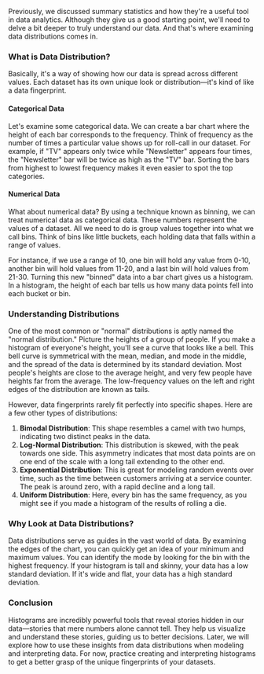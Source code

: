 Previously, we discussed summary statistics and how they're a useful tool in data analytics. Although they give us a good starting point, we'll need to delve a bit deeper to truly understand our data. And that's where examining data distributions comes in.

### What is Data Distribution?

Basically, it's a way of showing how our data is spread across different values. Each dataset has its own unique look or distribution—it's kind of like a data fingerprint.

#### Categorical Data

Let's examine some categorical data. We can create a bar chart where the height of each bar corresponds to the frequency. Think of frequency as the number of times a particular value shows up for roll-call in our dataset. For example, if "TV" appears only twice while "Newsletter" appears four times, the "Newsletter" bar will be twice as high as the "TV" bar. Sorting the bars from highest to lowest frequency makes it even easier to spot the top categories.

#### Numerical Data

What about numerical data? By using a technique known as binning, we can treat numerical data as categorical data. These numbers represent the values of a dataset. All we need to do is group values together into what we call bins. Think of bins like little buckets, each holding data that falls within a range of values.

For instance, if we use a range of 10, one bin will hold any value from 0-10, another bin will hold values from 11-20, and a last bin will hold values from 21-30. Turning this new "binned" data into a bar chart gives us a histogram. In a histogram, the height of each bar tells us how many data points fell into each bucket or bin.

### Understanding Distributions

One of the most common or "normal" distributions is aptly named the "normal distribution." Picture the heights of a group of people. If you make a histogram of everyone's height, you'll see a curve that looks like a bell. This bell curve is symmetrical with the mean, median, and mode in the middle, and the spread of the data is determined by its standard deviation. Most people's heights are close to the average height, and very few people have heights far from the average. The low-frequency values on the left and right edges of the distribution are known as tails.

However, data fingerprints rarely fit perfectly into specific shapes. Here are a few other types of distributions:

1. **Bimodal Distribution**: This shape resembles a camel with two humps, indicating two distinct peaks in the data.
2. **Log-Normal Distribution**: This distribution is skewed, with the peak towards one side. This asymmetry indicates that most data points are on one end of the scale with a long tail extending to the other end.
3. **Exponential Distribution**: This is great for modeling random events over time, such as the time between customers arriving at a service counter. The peak is around zero, with a rapid decline and a long tail.
4. **Uniform Distribution**: Here, every bin has the same frequency, as you might see if you made a histogram of the results of rolling a die.

### Why Look at Data Distributions?

Data distributions serve as guides in the vast world of data. By examining the edges of the chart, you can quickly get an idea of your minimum and maximum values. You can identify the mode by looking for the bin with the highest frequency. If your histogram is tall and skinny, your data has a low standard deviation. If it's wide and flat, your data has a high standard deviation.

### Conclusion

Histograms are incredibly powerful tools that reveal stories hidden in our data—stories that mere numbers alone cannot tell. They help us visualize and understand these stories, guiding us to better decisions. Later, we will explore how to use these insights from data distributions when modeling and interpreting data. For now, practice creating and interpreting histograms to get a better grasp of the unique fingerprints of your datasets.
